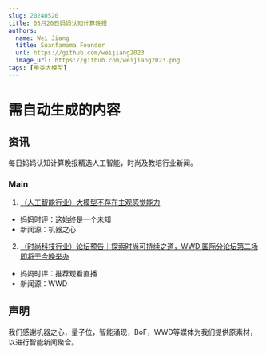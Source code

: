 ```yaml
---
slug: 20240520
title: 05月20日妈妈认知计算晚报
authors:
  name: Wei Jiang
  title: Suanfamama Founder
  url: https://github.com/weijiang2023
  image_url: https://github.com/weijiang2023.png
tags: [垂类大模型]
---
```


# 需自动生成的内容
## 资讯
每日妈妈认知计算晚报精选人工智能，时尚及教培行业新闻。

### Main

1. [（人工智能行业）大模型不存在主观感觉能力](https://mp.weixin.qq.com/s/bzVWXFtk0YurG4NjFS3r0g)
* 妈妈时评：这始终是一个未知
* 新闻源：机器之心

2. [（时尚科技行业）论坛预告｜探索时尚可持续之道，WWD 国际分论坛第二场即将于今晚举办](https://mp.weixin.qq.com/s/-pHyn3EjAlWZVb24lWRfLQ)
* 妈妈时评：推荐观看直播
* 新闻源：WWD

## 声明

我们感谢机器之心，量子位，智能涌现，BoF，WWD等媒体为我们提供原素材，以进行智能新闻聚合。